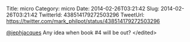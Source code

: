 Title: micro
Category: micro
Date: 2014-02-26T03:21:42
Slug: 2014-02-26T03:21:42
TwitterId: 438514179272503296
TweetUrl: https://twitter.com/mark_philpot/status/438514179272503296

[@jephjacques](https://twitter.com/jephjacques) Any idea when book #4 will be out? &lt;/edited&gt;